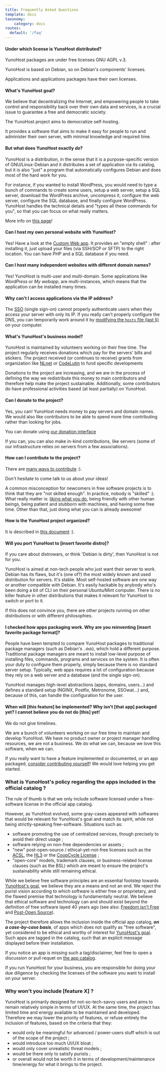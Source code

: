 ```yaml
---
title: Frequently Asked Questions
template: docs
taxonomy:
    category: docs
routes:
  default: '/faq'
---
```


#### Under which license is YunoHost distributed?

YunoHost packages are under free licenses GNU AGPL v.3.

YunoHost is based on Debian, so on Debian's components' licenses.

Applications and applications packages have their own licenses.

#### What's YunoHost goal?

We believe that decentralizing the Internet, and empowering people to take control and responsibility back over their own data and services, is a crucial issue to guarantee a free and democratic society.

The YunoHost project aims to democratize self-hosting.

It provides a software that aims to make it easy for people to run and administer their own server, with minimal knowledge and required time.

#### But what does YunoHost exactly *do*?

YunoHost is a distribution, in the sense that it is a purpose-specific version of GNU/Linux-Debian and it distributes a set of application via its catalog, but it is also "just" a program that automatically configures Debian and does most of the hard work for you.

For instance, if you wanted to install WordPress, you would need to type a bunch of commands to create some users, setup a web server, setup a SQL server, download the WordPress archive, uncompress it, configure the web server, configure the SQL database, and finally configure WordPress. YunoHost handles the technical details and "types all these commands for you", so that you can focus on what really matters.

More info on [this page](/whatsyunohost)!

#### Can I host my own personal website with YunoHost?

Yes! Have a look at the [Custom Web app](https://github.com/YunoHost-Apps/my_webapp_ynh). It provides an "empty shell" : after installing it, just upload your files (via SSH/SCP or SFTP) to the right location. You can have PHP and a SQL database if you need.

#### Can I host many independent websites with different domain names?

Yes! YunoHost is multi-user and multi-domain. Some applications like *WordPress* or *My webapp*, are multi-instances, which means that the application can be installed many times.

#### Why can't I access applications via the IP address?

The [SSO](https://github.com/Kloadut/SSOwat/) (single sign-on) cannot properly authenticate users when they access your server with only its IP. If you really can't properly configure the DNS, you can temporarily work around it by [modifying the `hosts` file (last §)](/dns_local_network) on your computer.

#### What's YunoHost's business model?

YunoHost is maintained by volunteers working on their free time. The project regularly receives donations which pay for the servers' bills and stickers. The project received (or continues to receive) grants from organization like [NLnet](https://nlnet.nl/) or [CodeLutin](https://www.codelutin.com/) to fund specific developments

Donations to the project are increasing, and we are in the process of defining the way we redistribute this money to main contributors and therefore help make the project sustainable. Additionally, some contributors do have professional activities based (at least partially) on YunoHost.

#### Can I donate to the project?

Yes, you can! YunoHost needs money to pay servers and domain names. We would also like contributors to be able to spend more time contributing rather than looking for jobs.

You can donate using [our donation interface](https://donate.yunohost.org)

If you can, you can also make in-kind contributions, like servers (some of our infrastructure relies on servers from a few associations).

#### How can I contribute to the project?

There are [many ways to contribute](/contribute) :).

Don't hesitate to come talk to us about your ideas!

A common misconception for newcomers in free software projects is to think that they are "not skilled enough". In practice, nobody is "skilled" :). What really matter is: [liking what you do](https://www.youtube.com/watch?v=zIbR5TAz2xQ&t=113s), being friendly with other human beings, being patient and stubborn with machines, and having some free time. Other than that, just doing what you can is already awesome!

#### How is the YunoHost project organized?

It is described in [this document](/project_organization) :).

#### Will you port YunoHost to [insert favorite distro]?

If you care about distrowars, or think 'Debian is dirty', then YunoHost is not for you.

YunoHost is aimed at non-tech people who just want their server to work. Debian has its flaws, but it's (one of?) the most widely known and used distribution for servers. It's stable. Most self-hosted software are one way or another compatible with Debian. It's easily hackable by anybody who's been doing a bit of CLI on their personal Ubuntu/Mint computer. There is no killer feature in other distributions that makes it relevant for YunoHost to switch or port to it.

If this does not convince you, there are other projects running on other distributions or with different philosophies.

#### I checked how apps packaging work. Why are you reinventing [insert favorite package format]?

People have been tempted to compare YunoHost packages to traditional package managers (such as Debian's `.deb`), which hold a different purpose. Traditional package managers are meant to install low-level purpose of installing files, commands, programs and services on the system. It is often your duty to configure them properly, simply because there is no standard server setup. Typically, web apps requires a lot of configuration because they rely on a web server and a database (and the single sign-on).

YunoHost manages high-level abstractions (apps, domains, users...) and defines a standard setup (NGINX, Postfix, Metronome, SSOwat...) and, because of this, can handle the configuration for the user.

#### When will [this feature] be implemented? Why isn't [that app] packaged yet? I cannot believe you do not do [this] yet!

We do not give timelines.

We are a bunch of volunteers working on our free time to maintain and develop YunoHost. We have no product owner or project manager handling resources, we are not a business. We do what we can, because we love this software, when we can.

If you really want to have a feature implemented or documented, or an app packaged, [consider contributing yourself](/contribute)! We would love helping you get started.

### What is YunoHost's policy regarding the apps included in the official catalog ?

The rule of thumb is that we only include software licensed under a free-software license in the official app catalog.

However, as YunoHost evolved, some gray-cases appeared with softwares that would be relevant for YunoHost's goal and match its spirit, while not being strictly-speaking free-software. Situations such as:

- software promoting the use of centralized services, though precisely to avoid their direct usage ;
- software relying on non-free dependencies or assets ;
- "new" post-open-source / ethical-yet-not-free licenses such as the [ACSL](https://anticapitalist.software/), the [HL3](https://firstdonoharm.dev/) or the [CoopCycle License](https://github.com/coopcycle/coopcycle-web/blob/master/LICENSE) ;
- "open-core" models, trademark clauses, or business-related license clauses (such as the BSL) which are meant to ensure the project's sustainability while still remaining ethical.

While we believe free software principles are an essential footstep towards [YunoHost's goal](#what-s-yunohost-goal), we believe they are a means and not an end. We reject the purist vision according to which software is either free or proprietary, and the flawed premise that technology is fundamentally neutral. We believe that ethical software and technology can and should exist beyond the definition of free software layed 40 years ago (see also: [Freedom isn't Free](https://logicmag.io/failure/freedom-isnt-free/) and [Post-Open Source](https://www.boringcactus.com/2020/08/13/post-open-source.html)).

The project therefore allows the inclusion inside the official app catalog, ***on a case-by-case basis***, of apps which does not qualify as "free software", yet considered to be ethical and worthy of interest for [YunoHost's goal](#what-s-yunohost-goal). Such apps are tagged in the catalog, such that an explicit message displayed before their installation.

If you notice an app is missing such a tag/disclaimer, feel free to open a discussion or pull requet on [the app catalog](https://github.com/YunoHost/apps/).

If you run YunoHost for your business, you are responsible for doing your due diligence by checking the licenses of the software you want to install on your server.

### Why won't you include [feature X] ?

YunoHost is primarily designed for not-so-tech-savvy users and aims to remain relatively simple in terms of UI/UX. At the same time, the project has limited time and energy available to be maintained and developed. Therefore we may lower the priority of features, or refuse entirely the inclusion of features, based on the criteria that they:

- would only be meaningful for advanced / power-users stuff which is out of the scope of the project ;
- would introduce too much UI/UX bloat ;
- would only cover unrealistic threat models ;
- would be there only to satisfy purists ;
- or overall would not be worth it in terms of development/maintenance time/energy for what it brings to the project.
